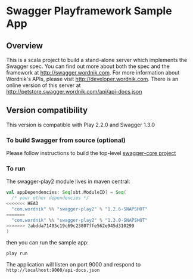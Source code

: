 # Swagger Playframework Sample App

## Overview
This is a scala project to build a stand-alone server which implements the Swagger spec.  You can find out 
more about both the spec and the framework at http://swagger.wordnik.com.  For more information 
about Wordnik's APIs, please visit http://developer.wordnik.com.  There is an online version of this
server at http://petstore.swagger.wordnik.com/api/api-docs.json

## Version compatibility
This version is compatible with Play 2.2.0 and Swagger 1.3.0

### To build Swagger from source (optional)
Please follow instructions to build the top-level [swagger-core project](https://github.com/wordnik/swagger-core)

### To run
The swagger-play2 module lives in maven central:

```scala
val appDependencies: Seq[sbt.ModuleID] = Seq(
  /* your other dependencies */
<<<<<<< HEAD
  "com.wordnik" %% "swagger-play2" % "1.2.6-SNAPSHOT"
=======
  "com.wordnik" %% "swagger-play2" % "1.3.0-SNAPSHOT"
>>>>>>> 2abdda71405c19c69c23807ffe562e945d310299
)
```

then you can run the sample app:

````
play run
````

The application will listen on port 9000 and respond to `http://localhost:9000/api-docs.json`
